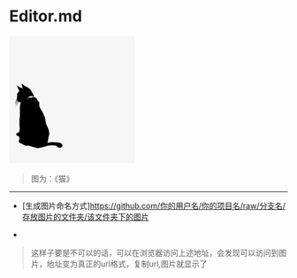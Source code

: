 # Editor.md

![my day](https://raw.githubusercontent.com/AndyMeng2017/J-Excel-branch/master/src/image/myFirst.jpg)
> 图为：《猫》

----

- [生成图片命名方式]https://github.com/你的用户名/你的项目名/raw/分支名/存放图片的文件夹/该文件夹下的图片

- 

> 这样子要是不可以的话，可以在浏览器访问上述地址，会发现可以访问到图片，地址变为真正的url格式，复制url,图片就显示了
